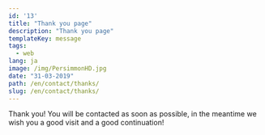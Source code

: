 ```yaml
---
id: '13'
title: "Thank you page"
description: "Thank you page"
templateKey: message
tags:
  - web
lang: ja
image: /img/PersimmonHD.jpg
date: "31-03-2019"
path: /en/contact/thanks/
slug: /en/contact/thanks/
---
```


Thank you! You will be contacted as soon as possible, in the meantime we wish you a good visit and a good continuation!
